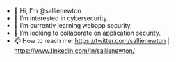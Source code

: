 - 👋 Hi, I’m @sallienewton
- 👀 I’m interested in cybersecurity.
- 🌱 I’m currently learning webapp security.
- 💞️ I’m looking to collaborate on application security.
- 📫 How to reach me: https://twitter.com/sallienewton | https://www.linkedin.com/in/sallienewton/


<!---
sallienewton/sallienewton is a ✨ special ✨ repository because its `README.md` (this file) appears on your GitHub profile.
You can click the Preview link to take a look at your changes.
--->
